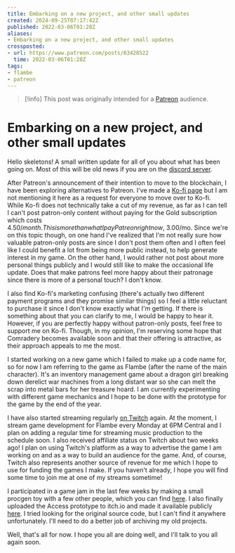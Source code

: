 ```yaml
---
title: Embarking on a new project, and other small updates
created: 2024-09-25T07:17:42Z
published: 2022-03-06T01:28Z
aliases:
- Embarking on a new project, and other small updates
crossposted:
- url: https://www.patreon.com/posts/63428522
  time: 2022-03-06T01:28Z
tags:
- flambe
- patreon
---
```


> [!info]
> This post was originally intended for a [Patreon](../tags/patreon.md) audience.

# Embarking on a new project, and other small updates

Hello skeletons! A small written update for all of you about what has been going on. Most of this will be old news if you are on the [discord server](https://discord.gg/arqFQVt).

After Patreon's announcement of their intention to move to the blockchain, I have been exploring alternatives to Patreon. I've made a [Ko-fi page](https://ko-fi.com/exodrifter) but I am not mentioning it here as a request for everyone to move over to Ko-fi. While Ko-fi does not technically take a cut of my revenue, as far as I can tell I can't post patron-only content without paying for the Gold subscription which costs $4.50/month. This is more than what I pay Patreon right now, ~$3.00/mo. Since we're on this topic though, on one hand I've realized that I'm not really sure how valuable patron-only posts are since I don't post them often and I often feel like I could benefit a lot from being more public instead, to help generate interest in my game. On the other hand, I would rather not post about more personal things publicly and I would still like to make the occasional life update. Does that make patrons feel more happy about their patronage since there is more of a personal touch? I don't know.

I also find Ko-fi's marketing confusing (there's actually two different payment programs and they promise similar things) so I feel a little reluctant to purchase it since I don't know exactly what I'm getting. If there is something about that you can clarify to me, I would be happy to hear it. However, if you are perfectly happy without patron-only posts, feel free to support me on Ko-fi. Though, in my opinion, I'm reserving some hope that Comradery becomes available soon and that their offering is attractive, as their approach appeals to me the most.

I started working on a new game which I failed to make up a code name for, so for now I am referring to the game as Flambe (after the name of the main character). It's an inventory management game about a dragon girl breaking down derelict war machines from a long distant war so she can melt the scrap into metal bars for her treasure hoard. I am currently experimenting with different game mechanics and I hope to be done with the prototype for the game by the end of the year.

I have also started streaming regularly [on Twitch](https://www.twitch.tv/exodrifter_) again. At the moment, I stream game development for Flambe every Monday at 6PM Central and I plan on adding a regular time for streaming music production to the schedule soon. I also received affiliate status on Twitch about two weeks ago! I plan on using Twitch's platform as a way to advertise the game I am working on and as a way to build an audience for the game. And, of course, Twitch also represents another source of revenue for me which I hope to use for funding the games I make. If you haven't already, I hope you will find some time to join me at one of my streams sometime!

I participated in a game jam in the last few weeks by making a small procgen toy with a few other people, which you can find [here](https://exodrifter.itch.io/cozy-jam-2022). I also finally uploaded the Access prototype to itch.io and made it available publicly [here](https://exodrifter.itch.io/access). I tried looking for the original source code, but I can't find it anywhere unfortunately. I'll need to do a better job of archiving my old projects.

Well, that's all for now. I hope you all are doing well, and I'll talk to you all again soon.
